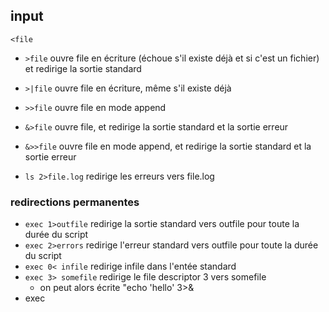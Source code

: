 ## input

`<file`

- `>file` ouvre file en écriture (échoue s'il existe déjà et si c'est un fichier) et redirige la sortie standard
- `>|file` ouvre file en écriture, même s'il existe déjà
- `>>file` ouvre file en mode append
- `&>file` ouvre file, et redirige la sortie standard et la sortie erreur
- `&>>file` ouvre file en mode append, et redirige la sortie standard et la sortie erreur

- `ls 2>file.log` redirige les erreurs vers file.log


### redirections permanentes

- `exec 1>outfile` redirige la sortie standard vers outfile pour toute la durée du script
- `exec 2>errors` redirige l'erreur standard vers outfile pour toute la durée du script
- `exec 0< infile` redirige infile dans l'entée standard
- `exec 3> somefile` redirige le file descriptor 3 vers somefile
  - on peut alors écrite "echo 'hello' 3>&
- exec   


